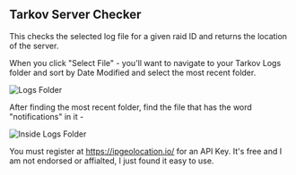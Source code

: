 ## Tarkov Server Checker

This checks the selected log file for a given raid ID and returns the location of the server.

When you click "Select File" - you'll want to navigate to your Tarkov Logs folder and sort by Date Modified and select the most recent folder.

![Logs Folder]([https://i.imgur.com/HqjwUgK.png])

After finding the most recent folder, find the file that has the word "notifications" in it - 

![Inside Logs Folder]([https://i.imgur.com/aazs3KI.png])

You must register at https://ipgeolocation.io/ for an API Key. It's free and I am not endorsed or affialted, I just found it easy to use.
